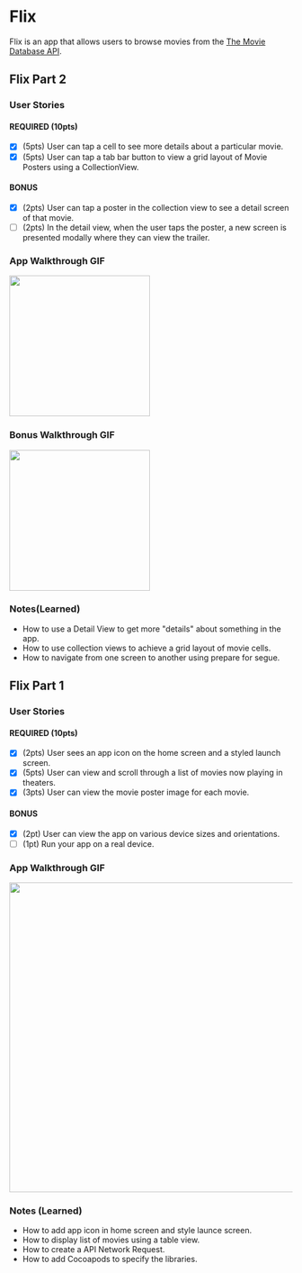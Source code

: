 # Flix

Flix is an app that allows users to browse movies from the [The Movie Database API](http://docs.themoviedb.apiary.io/#).

## Flix Part 2

### User Stories

#### REQUIRED (10pts)
- [x] (5pts) User can tap a cell to see more details about a particular movie.
- [x] (5pts) User can tap a tab bar button to view a grid layout of Movie Posters using a CollectionView.

#### BONUS
- [x] (2pts) User can tap a poster in the collection view to see a detail screen of that movie.      
- [ ] (2pts) In the detail view, when the user taps the poster, a new screen is presented modally where they can view the trailer.

### App Walkthrough GIF

<img src="http://g.recordit.co/bFpNV02yVB.gif" width=250><br>

### Bonus Walkthrough GIF
 <img src="http://g.recordit.co/85dvbI2FYG.gif" width=250><br>
 
### Notes(Learned)
* How to use a Detail View to get more "details" about something in the app.
* How to use collection views to achieve a grid layout of movie cells.
* How to navigate from one screen to another using prepare for segue. 


## Flix Part 1

### User Stories

#### REQUIRED (10pts)
- [x] (2pts) User sees an app icon on the home screen and a styled launch screen.
- [x] (5pts) User can view and scroll through a list of movies now playing in theaters.
- [x] (3pts) User can view the movie poster image for each movie.

#### BONUS
- [x] (2pt) User can view the app on various device sizes and orientations.
- [ ] (1pt) Run your app on a real device.

### App Walkthrough GIF
<img src="http://g.recordit.co/g8QK64qAlM.gif" width=550><br>

### Notes (Learned)
* How to add app icon in home screen and style launce screen.
* How to display list of movies using a table view.
* How to create a API Network Request. 
* How to add Cocoapods to specify the libraries.

